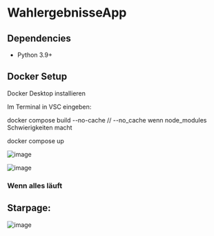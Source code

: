 # WahlergebnisseApp

## Dependencies

- Python 3.9+

## Docker Setup

Docker Desktop installieren

Im Terminal in VSC eingeben: 

docker compose build --no-cache   // --no_cache wenn node_modules Schwierigkeiten macht

docker compose up

![image](https://github.com/user-attachments/assets/bc9e8ba0-c61e-4409-8ac2-2c4ca8e60cb8)


![image](https://github.com/user-attachments/assets/69b9f9a6-fb9a-4456-920f-3dab0087c0c9)


### Wenn alles läuft

## Starpage:

![image](https://github.com/user-attachments/assets/9867d391-4c57-4827-b8e9-e0a4e8518a4d)



